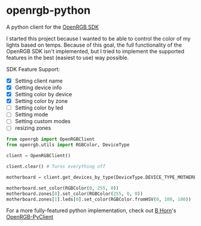 # openrgb-python
A python client for the [OpenRGB SDK](https://gitlab.com/CalcProgrammer1/OpenRGB)

I started this project because I wanted to be able to control the color of my lights based on temps.  Because of this goal, the full functionality of the OpenRGB SDK isn't implemented, but I tried to implement the supported features in the best (easiest to use) way possible.  

SDK Feature Support:
  - [x] Setting client name
  - [x] Getting device info
  - [x] Setting color by device
  - [x] Setting color by zone
  - [ ] Setting color by led
  - [ ] Setting mode
  - [ ] Setting custom modes
  - [ ] resizing zones

```python
from openrgb import OpenRGBClient
from openrgb.utils import RGBColor, DeviceType

client = OpenRGBClient()

client.clear() # Turns everything off

motherboard = client.get_devices_by_type(DeviceType.DEVICE_TYPE_MOTHERBOARD)[0]

motherboard.set_color(RGBColor(0, 255, 0))
motherboard.zones[0].set_color(RGBColor(255, 0, 0))
motherboard.zones[1].leds[0].set_color(RGBColor.fromHSV(0, 100, 100))
```

For a more fully-featured python implementation, check out [B Horn](https://github.com/bahorn)'s [OpenRGB-PyClient](https://github.com/bahorn/OpenRGB-PyClient)

